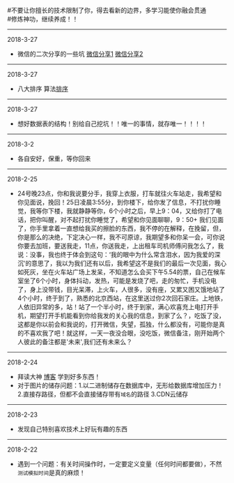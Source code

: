 #不要让你擅长的技术限制了你，得去看新的边界，多学习能使你融会贯通<br>
#修炼神功，继续养成！！

---------
2018-3-27<br>
* 微信的二次分享的一些坑 [微信分享1](http://www.cnblogs.com/joshua317/p/4761948.html) [微信分享2](http://www.cnblogs.com/joshua317/articles/4761954.html) <br>

---------
2018-3-27<br>
* 八大排序 算法[排序](https://juejin.im/post/5ab9ae9cf265da23830ae617) <br>

---------
2018-3-27<br>
* 想好数据表的结构！别给自己挖坑！！唯一的事情，就存唯一！！！！

---------
2018-3-2<br>
* 各自安好，保重，等你回来

---------
2018-2-25<br>
* 24号晚23点，你和我说要分手，我穿上衣服，打车就往火车站走，我希望和你见面说，挽回！25日凌晨3:55分，到你楼下，给你发了信息，不打扰你睡觉，我等你下楼，我就静静等你，6个小时之后，早上9：04，又给你打了电话，把你叫醒，对不起打扰你睡觉了，希望和你见面聊聊，9：50+ 我们见面了，你手里拿着一直想给我买的擦脸的东西，我不停的在解释，在挽留，但，你是那么的决绝，下定决心一样，我不可原谅，我期望多和你呆一会，可你说你要去加班，要送我走，11点，你送我走，上出租车司机师傅问我怎么了，我说：没事，我也终于体会到这句：‘我的眼中为什么常含泪水，因为我爱的深沉’的意思了，我以为我们还有以后，我希望这不是我们的最后一次见面，我心如死灰，坐在火车站广场上发呆，不知道怎么会买下午5.54的票，自己在候车室坐了6个小时，身体抖动，发热，可能是发烧了吧，走的匆忙，手机没电了，身上没带钱，目光呆滞，上火车，人很多，没有座，又累又困又饿地站了4个小时，终于到了，熟悉的北京西站，在这里送过你2次回石家庄。上地铁，人依旧异常的多，站！站了一个半小时，终于到家，满心欢喜充上电打开手机，期望打开手机能看到你给我发的关心我的信息，到家了么？，吃饭了没，这都是你以前会和我说的，打开微信，失望，孤独，什么都没有，可能你是真的不喜欢我了吧！就这样，一天一夜没合眼，没吃饭，微信备注，刚开始两个人彼此的备注都是'未来',我们还有未来么？

---------
2018-2-24<br>
* 拜读大神 [博客](http://www.cnblogs.com/wangtao_20) 学到好多东西！<br>
* 对于图片的储存问题：1.以二进制储存在数据库中，无形给数据库增加压力！2.直接存路径，但都不会直接储存带有`域名`的路径 3.CDN云储存

---------
2018-2-23<br>
* 发现自己特别喜欢技术上好玩有趣的东西

----------
2018-2-22<br>
* 遇到一个问题：有关时间操作时，一定要定义变量（任何时间都要做），不然`测试模拟时间`是真的麻烦！

